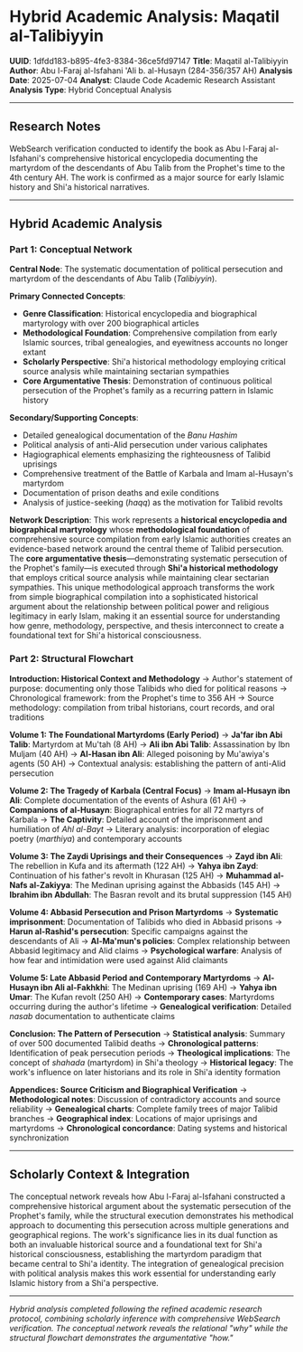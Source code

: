 # Hybrid Academic Analysis: Maqatil al-Talibiyyin

**UUID**: 1dfdd183-b895-4fe3-8384-36ce5fd97147
**Title**: Maqatil al-Talibiyyin  
**Author**: Abu l-Faraj al-Isfahani 'Ali b. al-Husayn (284-356/357 AH)
**Analysis Date**: 2025-07-04
**Analyst**: Claude Code Academic Research Assistant
**Analysis Type**: Hybrid Conceptual Analysis

---

## Research Notes

WebSearch verification conducted to identify the book as Abu l-Faraj al-Isfahani's comprehensive historical encyclopedia documenting the martyrdom of the descendants of Abu Talib from the Prophet's time to the 4th century AH. The work is confirmed as a major source for early Islamic history and Shi'a historical narratives.

---

## Hybrid Academic Analysis

### Part 1: Conceptual Network

**Central Node**: The systematic documentation of political persecution and martyrdom of the descendants of Abu Talib (*Talibiyyin*).

**Primary Connected Concepts**:
- **Genre Classification**: Historical encyclopedia and biographical martyrology with over 200 biographical articles
- **Methodological Foundation**: Comprehensive compilation from early Islamic sources, tribal genealogies, and eyewitness accounts no longer extant
- **Scholarly Perspective**: Shi'a historical methodology employing critical source analysis while maintaining sectarian sympathies
- **Core Argumentative Thesis**: Demonstration of continuous political persecution of the Prophet's family as a recurring pattern in Islamic history

**Secondary/Supporting Concepts**:
- Detailed genealogical documentation of the *Banu Hashim*
- Political analysis of anti-Alid persecution under various caliphates
- Hagiographical elements emphasizing the righteousness of Talibid uprisings
- Comprehensive treatment of the Battle of Karbala and Imam al-Husayn's martyrdom
- Documentation of prison deaths and exile conditions
- Analysis of justice-seeking (*haqq*) as the motivation for Talibid revolts

**Network Description**: This work represents a **historical encyclopedia and biographical martyrology** whose **methodological foundation** of comprehensive source compilation from early Islamic authorities creates an evidence-based network around the central theme of Talibid persecution. The **core argumentative thesis**—demonstrating systematic persecution of the Prophet's family—is executed through **Shi'a historical methodology** that employs critical source analysis while maintaining clear sectarian sympathies. This unique methodological approach transforms the work from simple biographical compilation into a sophisticated historical argument about the relationship between political power and religious legitimacy in early Islam, making it an essential source for understanding how genre, methodology, perspective, and thesis interconnect to create a foundational text for Shi'a historical consciousness.

### Part 2: Structural Flowchart

**Introduction: Historical Context and Methodology**
-> Author's statement of purpose: documenting only those Talibids who died for political reasons
-> Chronological framework: from the Prophet's time to 356 AH
-> Source methodology: compilation from tribal historians, court records, and oral traditions

**Volume 1: The Foundational Martyrdoms (Early Period)**
-> **Ja'far ibn Abi Talib**: Martyrdom at Mu'tah (8 AH)
-> **Ali ibn Abi Talib**: Assassination by Ibn Muljam (40 AH)
-> **Al-Hasan ibn Ali**: Alleged poisoning by Mu'awiya's agents (50 AH)
-> Contextual analysis: establishing the pattern of anti-Alid persecution

**Volume 2: The Tragedy of Karbala (Central Focus)**
-> **Imam al-Husayn ibn Ali**: Complete documentation of the events of Ashura (61 AH)
-> **Companions of al-Husayn**: Biographical entries for all 72 martyrs of Karbala
-> **The Captivity**: Detailed account of the imprisonment and humiliation of *Ahl al-Bayt*
-> Literary analysis: incorporation of elegiac poetry (*marthiya*) and contemporary accounts

**Volume 3: The Zaydi Uprisings and their Consequences**
-> **Zayd ibn Ali**: The rebellion in Kufa and its aftermath (122 AH)
-> **Yahya ibn Zayd**: Continuation of his father's revolt in Khurasan (125 AH)
-> **Muhammad al-Nafs al-Zakiyya**: The Medinan uprising against the Abbasids (145 AH)
-> **Ibrahim ibn Abdullah**: The Basran revolt and its brutal suppression (145 AH)

**Volume 4: Abbasid Persecution and Prison Martyrdoms**
-> **Systematic imprisonment**: Documentation of Talibids who died in Abbasid prisons
-> **Harun al-Rashid's persecution**: Specific campaigns against the descendants of Ali
-> **Al-Ma'mun's policies**: Complex relationship between Abbasid legitimacy and Alid claims
-> **Psychological warfare**: Analysis of how fear and intimidation were used against Alid claimants

**Volume 5: Late Abbasid Period and Contemporary Martyrdoms**
-> **Al-Husayn ibn Ali al-Fakhkhi**: The Medinan uprising (169 AH)
-> **Yahya ibn Umar**: The Kufan revolt (250 AH)
-> **Contemporary cases**: Martyrdoms occurring during the author's lifetime
-> **Genealogical verification**: Detailed *nasab* documentation to authenticate claims

**Conclusion: The Pattern of Persecution**
-> **Statistical analysis**: Summary of over 500 documented Talibid deaths
-> **Chronological patterns**: Identification of peak persecution periods
-> **Theological implications**: The concept of *shahada* (martyrdom) in Shi'a theology
-> **Historical legacy**: The work's influence on later historians and its role in Shi'a identity formation

**Appendices: Source Criticism and Biographical Verification**
-> **Methodological notes**: Discussion of contradictory accounts and source reliability
-> **Genealogical charts**: Complete family trees of major Talibid branches
-> **Geographical index**: Locations of major uprisings and martyrdoms
-> **Chronological concordance**: Dating systems and historical synchronization

---

## Scholarly Context & Integration

The conceptual network reveals how Abu l-Faraj al-Isfahani constructed a comprehensive historical argument about the systematic persecution of the Prophet's family, while the structural execution demonstrates his methodical approach to documenting this persecution across multiple generations and geographical regions. The work's significance lies in its dual function as both an invaluable historical source and a foundational text for Shi'a historical consciousness, establishing the martyrdom paradigm that became central to Shi'a identity. The integration of genealogical precision with political analysis makes this work essential for understanding early Islamic history from a Shi'a perspective.

---

*Hybrid analysis completed following the refined academic research protocol, combining scholarly inference with comprehensive WebSearch verification. The conceptual network reveals the relational "why" while the structural flowchart demonstrates the argumentative "how."*